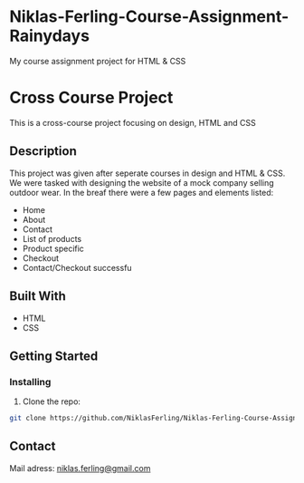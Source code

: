 # Niklas-Ferling-Course-Assignment-Rainydays
My course assignment project for HTML & CSS

# Cross Course Project

This is a cross-course project focusing on design, HTML and CSS

## Description

This project was given after seperate courses in design and HTML & CSS. We were tasked with designing the website of a mock company selling outdoor wear.
In the breaf there were a few pages and elements listed:

- Home
- About
- Contact
- List of products
- Product specific
- Checkout
- Contact/Checkout successfu

## Built With

- HTML
- CSS

## Getting Started

### Installing

1. Clone the repo:

```bash
git clone https://github.com/NiklasFerling/Niklas-Ferling-Course-Assignment-Rainydays.git
```

## Contact

Mail adress: niklas.ferling@gmail.com
